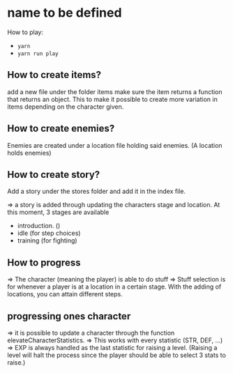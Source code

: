 # name to be defined

How to play:

- `yarn`
- `yarn run play`

## How to create items?

add a new file under the folder items
make sure the item returns a function that returns an object. This to make it possible to create more variation in items depending on the character given.

## How to create enemies?

Enemies are created under a location file holding said enemies. (A location holds enemies)

## How to create story?

Add a story under the stores folder and add it in the index file.

=> a story is added through updating the characters stage and location.
At this moment, 3 stages are available

- introduction. ()
- idle (for step choices)
- training (for fighting)

## How to progress

=> The character (meaning the player) is able to do stuff
=> Stuff selection is for whenever a player is at a location in a certain stage. With the adding of locations, you can attain different steps.

## progressing ones character

=> it is possible to update a character through the function elevateCharacterStatistics.
=> This works with every statistic (STR, DEF, ...)
=> EXP is always handled as the last statistic for raising a level. (Raising a level will halt the process since the player should be able to select 3 stats to raise.)
